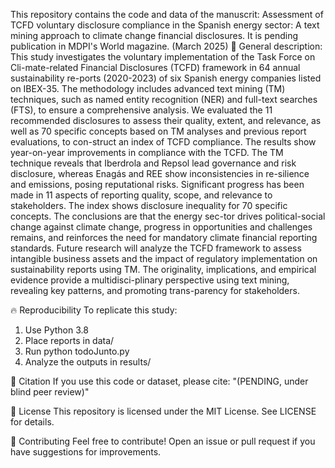 This repository contains the code and data of the manuscrit:
Assessment of TCFD voluntary disclosure compliance in the Spanish energy sector: A text mining approach to climate change financial disclosures.
It is pending publication in MDPI's World magazine. (March 2025)
📌 General description: 
This study investigates the voluntary implementation of the Task Force on Cli-mate-related Financial Disclosures (TCFD) framework in 64 annual sustainability re-ports (2020-2023) of six Spanish energy companies listed on IBEX-35. The methodology includes advanced text mining (TM) techniques, such as named entity recognition (NER) and full-text searches (FTS), to ensure a comprehensive analysis. We evaluated the 11 recommended disclosures to assess their quality, extent, and relevance, as well as 70 specific concepts based on TM analyses and previous report evaluations, to con-struct an index of TCFD compliance. The results show year-on-year improvements in compliance with the TCFD. The TM technique reveals that Iberdrola and Repsol lead governance and risk disclosure, whereas Enagás and REE show inconsistencies in re-silience and emissions, posing reputational risks. Significant progress has been made in 11 aspects of reporting quality, scope, and relevance to stakeholders. The index shows disclosure inequality for 70 specific concepts. The conclusions are that the energy sec-tor drives political-social change against climate change, progress in opportunities and challenges remains, and reinforces the need for mandatory climate financial reporting standards. Future research will analyze the TCFD framework to assess intangible business assets and the impact of regulatory implementation on sustainability reports using TM. The originality, implications, and empirical evidence provide a multidisci-plinary perspective using text mining, revealing key patterns, and promoting trans-parency for stakeholders.

🔥 Reproducibility
To replicate this study:
1. Use Python 3.8
2. Place reports in data/
3. Run python todoJunto.py 
4. Analyze the outputs in results/

📝 Citation
If you use this code or dataset, please cite:
"(PENDING, under blind peer review)"

📜 License
This repository is licensed under the MIT License. See LICENSE for details.

🤝 Contributing
Feel free to contribute! Open an issue or pull request if you have suggestions for improvements.
